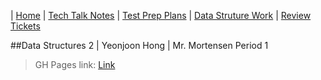 | [Home](..) | [Tech Talk Notes]() | [Test Prep Plans](../Test%20Prep%20Plans) | [Data Struture Work](../Data%20Structure%20Work) | [Review Tickets](../Review%20Tickets)

##Data Structures 2 | Yeonjoon Hong | Mr. Mortensen Period 1

> GH Pages link: [Link](https://yeonjoonhong.github.io/Data-Structures-2/)
